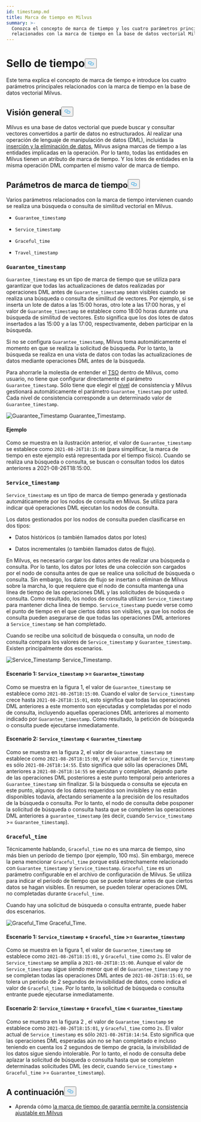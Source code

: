 ```yaml
---
id: timestamp.md
title: Marca de tiempo en Milvus
summary: >-
  Conozca el concepto de marca de tiempo y los cuatro parámetros principales
  relacionados con la marca de tiempo en la base de datos vectorial Milvus.
---
```

<h1 id="Timestamp" class="common-anchor-header">Sello de tiempo<button data-href="#Timestamp" class="anchor-icon" translate="no">
      <svg translate="no"
        aria-hidden="true"
        focusable="false"
        height="20"
        version="1.1"
        viewBox="0 0 16 16"
        width="16"
      >
        <path
          fill="#0092E4"
          fill-rule="evenodd"
          d="M4 9h1v1H4c-1.5 0-3-1.69-3-3.5S2.55 3 4 3h4c1.45 0 3 1.69 3 3.5 0 1.41-.91 2.72-2 3.25V8.59c.58-.45 1-1.27 1-2.09C10 5.22 8.98 4 8 4H4c-.98 0-2 1.22-2 2.5S3 9 4 9zm9-3h-1v1h1c1 0 2 1.22 2 2.5S13.98 12 13 12H9c-.98 0-2-1.22-2-2.5 0-.83.42-1.64 1-2.09V6.25c-1.09.53-2 1.84-2 3.25C6 11.31 7.55 13 9 13h4c1.45 0 3-1.69 3-3.5S14.5 6 13 6z"
        ></path>
      </svg>
    </button></h1><p>Este tema explica el concepto de marca de tiempo e introduce los cuatro parámetros principales relacionados con la marca de tiempo en la base de datos vectorial Milvus.</p>
<h2 id="Overview" class="common-anchor-header">Visión general<button data-href="#Overview" class="anchor-icon" translate="no">
      <svg translate="no"
        aria-hidden="true"
        focusable="false"
        height="20"
        version="1.1"
        viewBox="0 0 16 16"
        width="16"
      >
        <path
          fill="#0092E4"
          fill-rule="evenodd"
          d="M4 9h1v1H4c-1.5 0-3-1.69-3-3.5S2.55 3 4 3h4c1.45 0 3 1.69 3 3.5 0 1.41-.91 2.72-2 3.25V8.59c.58-.45 1-1.27 1-2.09C10 5.22 8.98 4 8 4H4c-.98 0-2 1.22-2 2.5S3 9 4 9zm9-3h-1v1h1c1 0 2 1.22 2 2.5S13.98 12 13 12H9c-.98 0-2-1.22-2-2.5 0-.83.42-1.64 1-2.09V6.25c-1.09.53-2 1.84-2 3.25C6 11.31 7.55 13 9 13h4c1.45 0 3-1.69 3-3.5S14.5 6 13 6z"
        ></path>
      </svg>
    </button></h2><p>Milvus es una base de datos vectorial que puede buscar y consultar vectores convertidos a partir de datos no estructurados. Al realizar una operación de lenguaje de manipulación de datos (DML), incluidas la <a href="https://milvus.io/docs/v2.1.x/data_processing.md">inserción y la eliminación de datos</a>, Milvus asigna marcas de tiempo a las entidades implicadas en la operación. Por lo tanto, todas las entidades en Milvus tienen un atributo de marca de tiempo. Y los lotes de entidades en la misma operación DML comparten el mismo valor de marca de tiempo.</p>
<h2 id="Timestamp-parameters" class="common-anchor-header">Parámetros de marca de tiempo<button data-href="#Timestamp-parameters" class="anchor-icon" translate="no">
      <svg translate="no"
        aria-hidden="true"
        focusable="false"
        height="20"
        version="1.1"
        viewBox="0 0 16 16"
        width="16"
      >
        <path
          fill="#0092E4"
          fill-rule="evenodd"
          d="M4 9h1v1H4c-1.5 0-3-1.69-3-3.5S2.55 3 4 3h4c1.45 0 3 1.69 3 3.5 0 1.41-.91 2.72-2 3.25V8.59c.58-.45 1-1.27 1-2.09C10 5.22 8.98 4 8 4H4c-.98 0-2 1.22-2 2.5S3 9 4 9zm9-3h-1v1h1c1 0 2 1.22 2 2.5S13.98 12 13 12H9c-.98 0-2-1.22-2-2.5 0-.83.42-1.64 1-2.09V6.25c-1.09.53-2 1.84-2 3.25C6 11.31 7.55 13 9 13h4c1.45 0 3-1.69 3-3.5S14.5 6 13 6z"
        ></path>
      </svg>
    </button></h2><p>Varios parámetros relacionados con la marca de tiempo intervienen cuando se realiza una búsqueda o consulta de similitud vectorial en Milvus.</p>
<ul>
<li><p><code translate="no">Guarantee_timestamp</code></p></li>
<li><p><code translate="no">Service_timestamp</code></p></li>
<li><p><code translate="no">Graceful_time</code></p></li>
<li><p><code translate="no">Travel_timestamp</code></p></li>
</ul>
<h3 id="Guaranteetimestamp" class="common-anchor-header"><code translate="no">Guarantee_timestamp</code></h3><p><code translate="no">Guarantee_timestamp</code> es un tipo de marca de tiempo que se utiliza para garantizar que todas las actualizaciones de datos realizadas por operaciones DML antes de <code translate="no">Guarantee_timestamp</code> sean visibles cuando se realiza una búsqueda o consulta de similitud de vectores. Por ejemplo, si se inserta un lote de datos a las 15:00 horas, otro lote a las 17:00 horas, y el valor de <code translate="no">Guarantee_timestamp</code> se establece como 18:00 horas durante una búsqueda de similitud de vectores. Esto significa que los dos lotes de datos insertados a las 15:00 y a las 17:00, respectivamente, deben participar en la búsqueda.</p>
<p>Si no se configura <code translate="no">Guarantee_timestamp</code>, Milvus toma automáticamente el momento en que se realiza la solicitud de búsqueda. Por lo tanto, la búsqueda se realiza en una vista de datos con todas las actualizaciones de datos mediante operaciones DML antes de la búsqueda.</p>
<p>Para ahorrarle la molestia de entender el <a href="https://github.com/milvus-io/milvus/blob/master/docs/design_docs/20211214-milvus_hybrid_ts.md">TSO</a> dentro de Milvus, como usuario, no tiene que configurar directamente el parámetro <code translate="no">Guarantee_timestamp</code>. Sólo tiene que elegir el <a href="https://milvus.io/docs/v2.1.x/consistency.md">nivel</a> de consistencia y Milvus gestionará automáticamente el parámetro <code translate="no">Guarantee_timestamp</code> por usted. Cada nivel de consistencia corresponde a un determinado valor de <code translate="no">Guarantee_timestamp</code>.</p>
<p>
  
   <span class="img-wrapper"> <img translate="no" src="/docs/v2.6.x/assets/Guarantee_Timestamp.png" alt="Guarantee_Timestamp" class="doc-image" id="guarantee_timestamp" />
   </span> <span class="img-wrapper"> <span>Guarantee_Timestamp</span>. </span></p>
<h4 id="Example" class="common-anchor-header">Ejemplo</h4><p>Como se muestra en la ilustración anterior, el valor de <code translate="no">Guarantee_timestamp</code> se establece como <code translate="no">2021-08-26T18:15:00</code> (para simplificar, la marca de tiempo en este ejemplo está representada por el tiempo físico). Cuando se realiza una búsqueda o consulta, se buscan o consultan todos los datos anteriores a 2021-08-26T18:15:00.</p>
<h3 id="Servicetimestamp" class="common-anchor-header"><code translate="no">Service_timestamp</code></h3><p><code translate="no">Service_timestamp</code> es un tipo de marca de tiempo generada y gestionada automáticamente por los nodos de consulta en Milvus. Se utiliza para indicar qué operaciones DML ejecutan los nodos de consulta.</p>
<p>Los datos gestionados por los nodos de consulta pueden clasificarse en dos tipos:</p>
<ul>
<li><p>Datos históricos (o también llamados datos por lotes)</p></li>
<li><p>Datos incrementales (o también llamados datos de flujo).</p></li>
</ul>
<p>En Milvus, es necesario cargar los datos antes de realizar una búsqueda o consulta. Por lo tanto, los datos por lotes de una colección son cargados por el nodo de consulta antes de que se realice una solicitud de búsqueda o consulta. Sin embargo, los datos de flujo se insertan o eliminan de Milvus sobre la marcha, lo que requiere que el nodo de consulta mantenga una línea de tiempo de las operaciones DML y las solicitudes de búsqueda o consulta. Como resultado, los nodos de consulta utilizan <code translate="no">Service_timestamp</code> para mantener dicha línea de tiempo. <code translate="no">Service_timestamp</code> puede verse como el punto de tiempo en el que ciertos datos son visibles, ya que los nodos de consulta pueden asegurarse de que todas las operaciones DML anteriores a <code translate="no">Service_timestamp</code> se han completado.</p>
<p>Cuando se recibe una solicitud de búsqueda o consulta, un nodo de consulta compara los valores de <code translate="no">Service_timestamp</code> y <code translate="no">Guarantee_timestamp</code>. Existen principalmente dos escenarios.</p>
<p>
  
   <span class="img-wrapper"> <img translate="no" src="/docs/v2.6.x/assets/Service_Timestamp.png" alt="Service_Timestamp" class="doc-image" id="service_timestamp" />
   </span> <span class="img-wrapper"> <span>Service_Timestamp</span>. </span></p>
<h4 id="Scenario-1-Servicetimestamp--Guaranteetimestamp" class="common-anchor-header">Escenario 1: <code translate="no">Service_timestamp</code> &gt;= <code translate="no">Guarantee_timestamp</code></h4><p>Como se muestra en la figura 1, el valor de <code translate="no">Guarantee_timestamp</code> se establece como <code translate="no">2021-08-26T18:15:00</code>. Cuando el valor de <code translate="no">Service_timestamp</code> crece hasta <code translate="no">2021-08-26T18:15:01</code>, esto significa que todas las operaciones DML anteriores a este momento son ejecutadas y completadas por el nodo de consulta, incluyendo aquellas operaciones DML anteriores al momento indicado por <code translate="no">Guarantee_timestamp</code>. Como resultado, la petición de búsqueda o consulta puede ejecutarse inmediatamente.</p>
<h4 id="Scenario-2-Servicetimestamp--Guaranteetimestamp" class="common-anchor-header">Escenario 2: <code translate="no">Service_timestamp</code> &lt; <code translate="no">Guarantee_timestamp</code></h4><p>Como se muestra en la figura 2, el valor de <code translate="no">Guarantee_timestamp</code> se establece como <code translate="no">2021-08-26T18:15:00</code>, y el valor actual de <code translate="no">Service_timestamp</code> es sólo <code translate="no">2021-08-26T18:14:55</code>. Esto significa que sólo las operaciones DML anteriores a <code translate="no">2021-08-26T18:14:55</code> se ejecutan y completan, dejando parte de las operaciones DML posteriores a este punto temporal pero anteriores a <code translate="no">Guarantee_timestamp</code> sin finalizar. Si la búsqueda o consulta se ejecuta en este punto, algunos de los datos requeridos son invisibles y no están disponibles todavía, afectando seriamente a la precisión de los resultados de la búsqueda o consulta. Por lo tanto, el nodo de consulta debe posponer la solicitud de búsqueda o consulta hasta que se completen las operaciones DML anteriores a <code translate="no">guarantee_timestamp</code> (es decir, cuando <code translate="no">Service_timestamp</code> &gt;= <code translate="no">Guarantee_timestamp</code>).</p>
<h3 id="Gracefultime" class="common-anchor-header"><code translate="no">Graceful_time</code></h3><p>Técnicamente hablando, <code translate="no">Graceful_time</code> no es una marca de tiempo, sino más bien un período de tiempo (por ejemplo, 100 ms). Sin embargo, merece la pena mencionar <code translate="no">Graceful_time</code> porque está estrechamente relacionado con <code translate="no">Guarantee_timestamp</code> y <code translate="no">Service_timestamp</code>. <code translate="no">Graceful_time</code> es un parámetro configurable en el archivo de configuración de Milvus. Se utiliza para indicar el periodo de tiempo que se puede tolerar antes de que ciertos datos se hagan visibles. En resumen, se pueden tolerar operaciones DML no completadas durante <code translate="no">Graceful_time</code>.</p>
<p>Cuando hay una solicitud de búsqueda o consulta entrante, puede haber dos escenarios.</p>
<p>
  
   <span class="img-wrapper"> <img translate="no" src="/docs/v2.6.x/assets/Graceful_Time.png" alt="Graceful_Time" class="doc-image" id="graceful_time" />
   </span> <span class="img-wrapper"> <span>Graceful_Time</span>. </span></p>
<h4 id="Scenario-1-Servicetimestamp--+--Gracefultime--Guaranteetimestamp" class="common-anchor-header">Escenario 1: <code translate="no">Service_timestamp</code> + <code translate="no">Graceful_time</code> &gt;= <code translate="no">Guarantee_timestamp</code></h4><p>Como se muestra en la figura 1, el valor de <code translate="no">Guarantee_timestamp</code> se establece como <code translate="no">2021-08-26T18:15:01</code>, y <code translate="no">Graceful_time</code> como <code translate="no">2s</code>. El valor de <code translate="no">Service_timestamp</code> se amplía a <code translate="no">2021-08-26T18:15:00</code>. Aunque el valor de <code translate="no">Service_timestamp</code> sigue siendo menor que el de <code translate="no">Guarantee_timestamp</code> y no se completan todas las operaciones DML antes de <code translate="no">2021-08-26T18:15:01</code>, se tolera un periodo de 2 segundos de invisibilidad de datos, como indica el valor de <code translate="no">Graceful_time</code>. Por lo tanto, la solicitud de búsqueda o consulta entrante puede ejecutarse inmediatamente.</p>
<h4 id="Scenario-2-Servicetimestamp--+--Gracefultime--Guaranteetimestamp" class="common-anchor-header">Escenario 2: <code translate="no">Service_timestamp</code> + <code translate="no">Graceful_time</code> &lt; <code translate="no">Guarantee_timestamp</code></h4><p>Como se muestra en la figura 2 , el valor de <code translate="no">Guarantee_timestamp</code> se establece como <code translate="no">2021-08-26T18:15:01</code>, y <code translate="no">Graceful_time</code> como <code translate="no">2s</code>. El valor actual de <code translate="no">Service_timestamp</code> es sólo <code translate="no">2021-08-26T18:14:54</code>. Esto significa que las operaciones DML esperadas aún no se han completado e incluso teniendo en cuenta los 2 segundos de tiempo de gracia, la invisibilidad de los datos sigue siendo intolerable. Por lo tanto, el nodo de consulta debe aplazar la solicitud de búsqueda o consulta hasta que se completen determinadas solicitudes DML (es decir, cuando <code translate="no">Service_timestamp</code> + <code translate="no">Graceful_time</code> &gt;= <code translate="no">Guarantee_timestamp</code>).</p>
<h2 id="Whats-next" class="common-anchor-header">A continuación<button data-href="#Whats-next" class="anchor-icon" translate="no">
      <svg translate="no"
        aria-hidden="true"
        focusable="false"
        height="20"
        version="1.1"
        viewBox="0 0 16 16"
        width="16"
      >
        <path
          fill="#0092E4"
          fill-rule="evenodd"
          d="M4 9h1v1H4c-1.5 0-3-1.69-3-3.5S2.55 3 4 3h4c1.45 0 3 1.69 3 3.5 0 1.41-.91 2.72-2 3.25V8.59c.58-.45 1-1.27 1-2.09C10 5.22 8.98 4 8 4H4c-.98 0-2 1.22-2 2.5S3 9 4 9zm9-3h-1v1h1c1 0 2 1.22 2 2.5S13.98 12 13 12H9c-.98 0-2-1.22-2-2.5 0-.83.42-1.64 1-2.09V6.25c-1.09.53-2 1.84-2 3.25C6 11.31 7.55 13 9 13h4c1.45 0 3-1.69 3-3.5S14.5 6 13 6z"
        ></path>
      </svg>
    </button></h2><ul>
<li>Aprenda cómo <a href="/docs/es/consistency.md">la marca de tiempo de garantía permite la consistencia ajustable en Milvus</a></li>
</ul>
